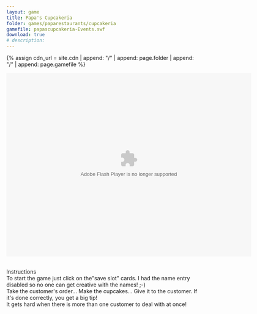 ```yaml
---
layout: game
title: Papa's Cupcakeria
folder: games/paparestaurants/cupcakeria
gamefile: papascupcakeria-Events.swf
download: true
# description: 
---
```


{% assign cdn_url = site.cdn | append: "/" | append: page.folder | append: "/" | append: page.gamefile %}

<object xmlns="http://www.w3.org/1999/xhtml" data="{{ cdn_url }}" height="480" id="swfObjID" type="application/x-shockwave-flash" width="640">
    <param name="allowScriptAccess" value="always">
    <param name="movie" value="{{ cdn_url }}">
    <param name="menu" value="false">
    <param name="quality" value="high">
    <param name="wmode" value="direct">
</object>

<p><br> Instructions
    <br> To start the game just click on the"save slot" cards. I had the name entry disabled so no one can get creative with the names! ;-)
    <br> Take the customer's order... Make the cupcakes... Give it to the customer. If it's done correctly, you get a big tip!
    <br> It gets hard when there is more than one customer to deal with at once!
    <br>
</p>
